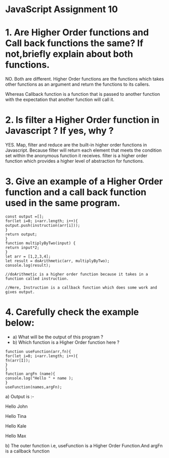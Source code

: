 # JavaScript Assignment 10
# 1. Are Higher Order functions and Call back functions the same? If not,briefly explain about both functions.
NO. Both are different.
Higher Order functions are the functions which takes other 
functions as an argument and return the functions to its callers.

Whereas Callback function is a function that is passed to another 
function with the expectation that another function will call it.

# 2. Is filter a Higher Order function in Javascript ? If yes, why ?

YES. Map, filter and reduce are the built-in higher order functions in Javascript.
Because filter will return each element that meets the condition set within the anonymous function it receives.
filter is a higher order function which provides a higher level of abstraction for functions.
# 3. Give an example of a Higher Order function and a call back function used in the same program.

```function doArithmetic(arr, instruction) { 
const output =[];
for(let i=0; i<arr.length; i++){
output.push(instruction(arr[i])); 
}
return output;
}
function multiplyByTwo(input) {
return input*2;
}
let arr = [1,2,3,4];
let result = doArithmetic(arr, multiplyByTwo);
console.log(result);

//doArithmetic is a higher order function because it takes in a function called instruction.

//Here, Instruction is a callback function which does some work and gives output.
```
# 4. Carefully check the example below:
- a) What will be the output of this program ?
- b) Which function is a Higher Order function here ?
```const names= ['John', 'Tina','Kale','Max']
function useFunction(arr,fn){
for(let i=0; i<arr.length; i++){
fn(arr[I]);
}
}
function argFn (name){
console.log("Hello " + name );
}
useFunction(names,argFn);
```
a) Output is :-

Hello John

Hello Tina

Hello Kale

Hello Max

b) The outer function i.e, useFunction is a Higher Order Function.And argFn is a callback function
